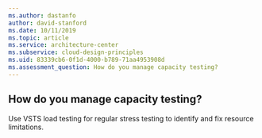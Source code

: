 ```yaml
---
ms.author: dastanfo
author: david-stanford
ms.date: 10/11/2019
ms.topic: article
ms.service: architecture-center
ms.subservice: cloud-design-principles
ms.uid: 83339cb6-0f1d-4000-b789-71aa4953908d
ms.assessment_question: How do you manage capacity testing?
---
```

## How do you manage capacity testing?

Use VSTS load testing for regular stress testing to identify and fix resource limitations.
